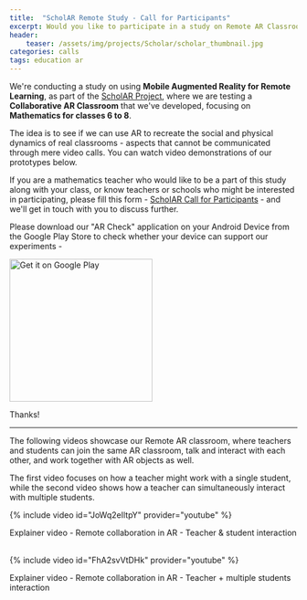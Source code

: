 ```yaml
---
title:  "ScholAR Remote Study - Call for Participants"
excerpt: Would you like to participate in a study on Remote AR Classrooms? Read this post to find out more, and get in touch!
header:
    teaser: /assets/img/projects/Scholar/scholar_thumbnail.jpg
categories: calls
tags: education ar
---
```


We're conducting a study on using **Mobile Augmented Reality for Remote Learning**, as part of the [ScholAR Project](/projects/scholar), where we are testing a **Collaborative AR Classroom** that we've developed, focusing on **Mathematics for classes 6 to 8**. 
 
The idea is to see if we can use AR to recreate the social and physical dynamics of real classrooms - aspects that cannot be communicated through mere video calls. You can watch video demonstrations of our prototypes below.  
        
If you are a mathematics teacher who would like to be a part of this study along with your class, or know teachers or schools who might be interested in participating, please fill this form - [ScholAR Call for Participants](https://forms.gle/h5u2yWw6EVGbp11G8) - and we'll get in touch with you to discuss further.

Please download our "AR Check" application on your Android Device from the Google Play Store to check whether your device can support our experiments - 

<a href='https://play.google.com/store/apps/details?id=com.imxdlab.archeck&pcampaignid=pcampaignidMKT-Other-global-all-co-prtnr-py-PartBadge-Mar2515-1' ><img alt='Get it on Google Play' src='https://play.google.com/intl/en_us/badges/static/images/badges/en_badge_web_generic.png' style ="Width:250px"/></a>

Thanks!

---

The following videos showcase our Remote AR classroom, where teachers and students can join the same AR classroom, talk and interact with each other, and work together with AR objects as well.

The first video focuses on how a teacher might work with a single student, while the second video shows how a teacher can simultaneously interact with multiple students.

{% include video id="JoWq2eIltpY" provider="youtube" %}
<figcaption>Explainer video - Remote collaboration in AR - Teacher & student interaction</figcaption>
<br>

{% include video id="FhA2svVtDHk" provider="youtube" %}
<figcaption>Explainer video - Remote collaboration in AR - Teacher + multiple students interaction</figcaption>
<br>
